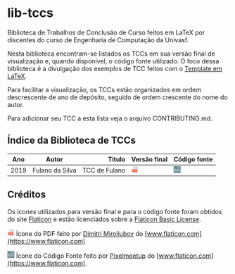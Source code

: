 # lib-tccs
Biblioteca de Trabalhos de Conclusão de Curso feitos em LaTeX por discentes do curso de Engenharia de Computação da Univasf.

Nesta biblioteca encontram-se listados os TCCs em sua versão final de visualização e, quando disponível, o código fonte utilizado.
O foco dessa biblioteca é a divulgação dos exemplos de TCC feitos com o [Template em LaTeX](https://github.com/caecom/template-tcc-latex-univasf).

Para facilitar a visualização, os TCCs estão organizados em ordem descrescente de ano de depósito, seguido de ordem crescente do nome do autor.

Para adicionar seu TCC a esta lista veja o arquivo CONTRIBUTING.md.

## Índice da Biblioteca de TCCs

| Ano    | Autor                       | Título                    | Versão final | Código fonte |
| ------ |:---------------------------:| -------------------------:| ------------ | ------------ |
| 2019   | Fulano da Silva   | TCC de Fulano| [![versão final][pdf-icon]](pdfs/2019-fulano-da-silva.pdf?raw=true) | [![código fonte][source-code-icon]](https://github.com/fulano-da-silva/tcc-repository/)



## Créditos 
Os ícones utilizados para versão final e para o código fonte foram obtidos do site [Flaticon](https://www.flaticon.com) e estão licenciados sobre a [Flaticon Basic License](https://file000.flaticon.com/downloads/license/license.pdf).

![versão final][pdf-icon] Ícone do PDF feito por [Dimitri Miroliubov](https://www.flaticon.com/authors/dimitry-miroliubov) do [www.flaticon.com](https://www.flaticon.com)


![código fonte][source-code-icon] Ícone do Código Fonte feito por [Pixelmeetup](https://www.flaticon.com/authors/pixelmeetup) do [www.flaticon.com](https://www.flaticon.com).


[pdf-icon]: pdf.png?raw=true "Visualizar a versão final em PDF"
[source-code-icon]: source-code.png?raw=true  "Visualizar o código fonte"
